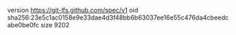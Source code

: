 version https://git-lfs.github.com/spec/v1
oid sha256:23e5c1ac0158e9e33dae4d3f48bb6b63037ee16e55c476da4cbeedcabe0be0fc
size 9202

